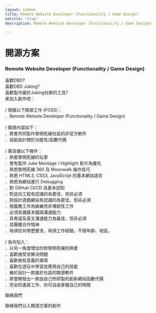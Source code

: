 ```yaml
---
layout: common
title: Remote Website Developer (Functionality / Game Design)
notitle: "true"
description: Remote Website Developer (Functionality / Game Design)

---
```


<h1 class="mainTitle">開源方案</h1>

<div class="joinus-info-blocks">
  <div class="card">
    <h3 class="title">Remote Website Developer (Functionality / Game Design)</h3>
    <p class="description">
喜歡DBD?<br>
喜歡DBD Juking?<br>
喜歡製作屬於Juking社群的工具?<br>
來加入創作吧：<br>
<br>
/ 現徵以下開源工作 (FOSS)：<br>
．Remote Website Developer (Functionality / Game Design)<br>
<br>
/ 開源內容如下：<br>
．將會共同製作黎明死線社區的非官方軟件<br>
．協助設計關於功能性/函數代碼<br>
<br>
/ 需具備以下條件：<br>
．熱愛黎明死線的玩家<br>
．曾有製作 Juke Montage / Highlight 影片為優先<br>
．熟悉黎明死線 360 及 Moonwalk 操作技巧<br>
．熟悉 HTML5, CSS3, JavaScript 的基本網站語言<br>
．熟悉為網站進行 Debugging <br>
．對 GitHub CI/CD 具基本認知<br>
．對逆向工程有認識的為更佳，但非必須<br>
．對設計遊戲網站有認識的為更佳，但非必須<br>
．視義務工作為娛樂而非傳統性工作<br>
．必須具備基本國語溝通能力<br>
．具粵語及英文溝通能力為最佳，但非必須<br>
．具團體合作情神<br>
．毋須任何學歷要求。毋須工作經驗。不限年齡、地區。<br>
<br>
/ 為何加入：<br>
．以另一角度增加你對黎明死線的熱愛<br>
．喜歡接受並解決問題<br>
．喜歡做有意義的事情<br>
．喜歡在遊玩中學習並應用自己的技能<br>
．樂於設計一款屬於社區的開源軟件<br>
．將會開發出一款由自己所研製的創新網站函數代碼<br>
．完全的遙距工作、你可自由掌握自己的時間<br>
</p>
  </div>


<div class="bottom">
    <a id="contactus-link" class="contact-button">聯絡我們</a>
    <p>聯絡我們以入開源方案的創作</p>
</div>

<div id="contactusContent" style="display: none;"></div>
